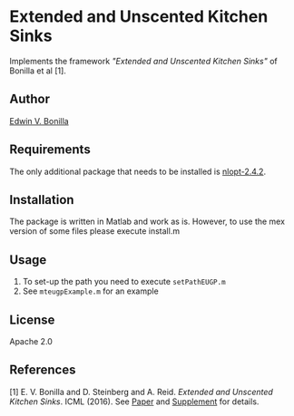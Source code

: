 Extended and Unscented Kitchen Sinks
=============

Implements the framework _"Extended and Unscented Kitchen Sinks"_ of Bonilla et al [1].

## Author ##
[Edwin V. Bonilla](http://ebonilla.github.io/)

## Requirements ##
The only additional package that needs to be installed is [nlopt-2.4.2](http://ab-initio.mit.edu/wiki/index.php/NLopt).

## Installation ##
The package is written in Matlab and work as is. However, to use the mex version of some files please execute install.m

## Usage ##
1. To set-up the path you need to execute `setPathEUGP.m`
2. See `mteugpExample.m` for an example 

## License ## 
Apache 2.0

## References ##
[1] E. V. Bonilla and D. Steinberg and A. Reid. _Extended and Unscented Kitchen Sinks_. ICML (2016). 
See [Paper](http://ebonilla.github.io/papers/bonilla-et-al-icml-2016.pdf) and 
[Supplement](http://ebonilla.github.io/papers/bonilla-et-al-icml-2016-supplemental.pdf)
for details.
